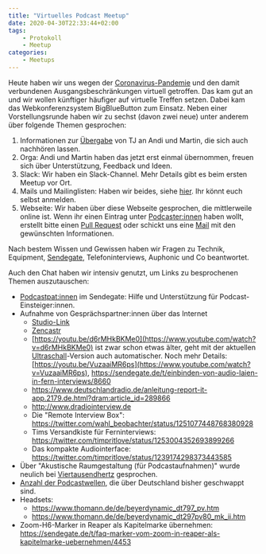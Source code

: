 ```yaml
---
title: "Virtuelles Podcast Meetup"
date: 2020-04-30T22:33:44+02:00
tags:
    - Protokoll
    - Meetup
categories:
    - Meetups
---
```


Heute haben wir uns wegen der [Coronavirus-Pandemie](Coronavirus-Pandemie) und den damit verbundenen Ausgangsbeschränkungen virtuell getroffen. 
Das kam gut an und wir wollen künftiger häufiger auf virtuelle Treffen setzen. 
Dabei kam das Webkonferenzsystem BigBlueButton zum Einsatz. 
Neben einer Vorstellungsrunde haben wir zu sechst (davon zwei neue) unter anderem über folgende Themen gesprochen:

1. Informationen zur [Übergabe](/blog/meetup-transfer/) von TJ an Andi und Martin, die sich auch nachhören lassen.
1. Orga: Andi und Martin haben das jetzt erst einmal übernommen, freuen sich über Unterstützung, Feedback und Ideen.
1. Slack: Wir haben ein Slack-Channel. Mehr Details gibt es beim ersten Meetup vor Ort.
1. Mails und Mailinglisten: Haben wir beides, siehe [hier](/kontakt). Ihr könnt euch selbst anmelden. 
1. Webseite: Wir haben über diese Webseite gesprochen, die mittlerweile online ist. Wenn ihr einen Eintrag unter [Podcaster:innen](https://podcast-muc.de/podcasterinnen/) haben wollt, erstellt bitte einen [Pull Request](https://github.com/podcast-muc/website) oder schickt uns eine [Mail](/kontakt) mit den gewünschten Informationen.

Nach bestem Wissen und Gewissen haben wir Fragen zu Technik, Equipment, [Sendegate](https://sendegate.de/), Telefoninterviews, Auphonic und Co beantwortet. 

Auch den Chat haben wir intensiv genutzt, um Links zu besprochenen Themen auszutauschen: 

- [Podcastpat:innen](https://sendegate.de/t/die-podcastpat-innen-stellen-sich-vor/8797) im Sendegate: Hilfe und Unterstützung für Podcast-Einsteiger:innen.
- Aufnahme von Gesprächspartner:innen über das Internet
	- [Studio-Link](https://studio-link.de/)
	- [Zencastr](https://zencastr.com/)
	- [https://youtu.be/d6rMHkBKMe0](https://www.youtube.com/watch?v=d6rMHkBKMe0) ist zwar schon etwas älter, geht mit der aktuellen [Ultraschall](https://ultraschall.fm/)-Version auch automatischer. Noch mehr Details: [https://youtu.be/VuzaaiMR6ps](https://www.youtube.com/watch?v=VuzaaiMR6ps), https://sendegate.de/t/einbinden-von-audio-laien-in-fern-interviews/8660
	- https://www.deutschlandradio.de/anleitung-report-it-app.2179.de.html?dram:article_id=289866
	- http://www.dradiointerview.de
	- Die "Remote Interview Box": https://twitter.com/wahl_beobachter/status/1251077448768380928
	- Tims Versandkiste für Ferninterviews: https://twitter.com/timpritlove/status/1253004352693899266
	- Das kompakte Audiointerface: https://twitter.com/timpritlove/status/1239174298373443585
- Über "Akustische Raumgestaltung (für Podcastaufnahmen)" wurde neulich bei [Viertausendhertz](https://viertausendhertz.de/frq66/) gesprochen.
- [Anzahl der Podcastwellen](https://sendegate.de/t/timeline-der-deutschsprachigen-podcastlandschaft/9289/5), die über Deutschland bisher geschwappt sind.
- Headsets:
	- https://www.thomann.de/de/beyerdynamic_dt797_pv.htm
	- https://www.thomann.de/de/beyerdynamic_dt297pv80_mk_ii.htm
- Zoom-H6-Marker in Reaper als Kapitelmarke übernehmen: https://sendegate.de/t/faq-marker-vom-zoom-in-reaper-als-kapitelmarke-uebernehmen/4453
